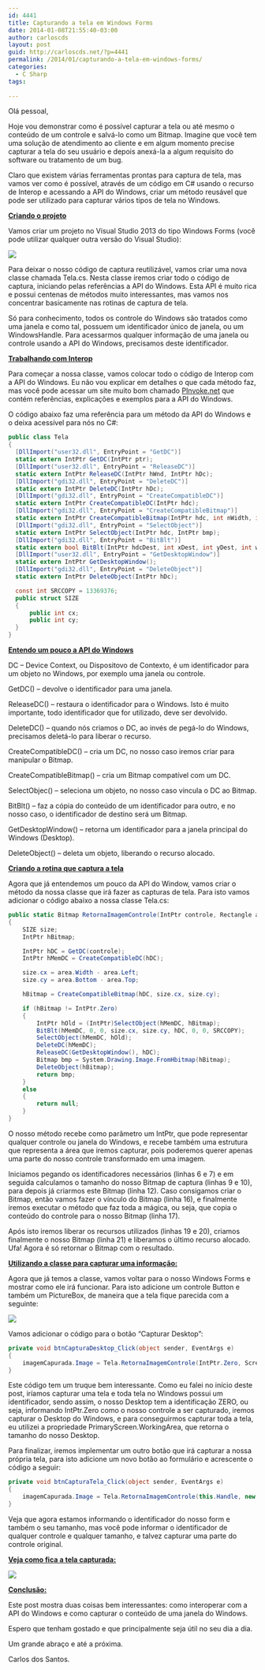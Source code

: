 ```yaml
---
id: 4441
title: Capturando a tela em Windows Forms
date: 2014-01-08T21:55:40-03:00
author: carloscds
layout: post
guid: http://carloscds.net/?p=4441
permalink: /2014/01/capturando-a-tela-em-windows-forms/
categories:
  - C Sharp
tags:
  
---
```

Olá pessoal,

Hoje vou demonstrar como é possível capturar a tela ou até mesmo o conteúdo de um controle e salvá-lo como um Bitmap. Imagine que você tem uma solução de atendimento ao cliente e em algum momento precise capturar a tela do seu usuário e depois anexá-la a algum requisito do software ou tratamento de um bug.

Claro que existem várias ferramentas prontas para captura de tela, mas vamos ver como é possível, através de um código em C# usando o recurso de Interop e acessando a API do Windows, criar um método reusável que pode ser utilizado para capturar vários tipos de tela no Windows.

**<span style="text-decoration: underline;">Criando o projeto</span>**

Vamos criar um projeto no Visual Studio 2013 do tipo Windows Forms (você pode utilizar qualquer outra versão do Visual Studio):

![]( wp-content/uploads/2014/01/SNAGHTML29cbc21f.png)

Para deixar o nosso código de captura reutilizável, vamos criar uma nova classe chamada Tela.cs. Nesta classe iremos criar todo o código de captura, iniciando pelas referências a API do Windows. Esta API é muito rica e possui centenas de métodos muito interessantes, mas vamos nos concentrar basicamente nas rotinas de captura de tela.

Só para conhecimento, todos os controle do Windows são tratados como uma janela e como tal, possuem um identificador único de janela, ou um WindowsHandle. Para acessarmos qualquer informação de uma janela ou controle usando a API do Windows, precisamos deste identificador.

**<span style="text-decoration: underline;">Trabalhando com Interop</span>**

Para começar a nossa classe, vamos colocar todo o código de Interop com a API do Windows. Eu não vou explicar em detalhes o que cada método faz, mas você pode acessar um site muito bom chamado [PInvoke.net](http://www.pinvoke.net/) que contém referências, explicações e exemplos para a API do Windows.

O código abaixo faz uma referência para um método da API do Windows e o deixa acessível para nós no C#:

```csharp
public class Tela
{
  [DllImport("user32.dll", EntryPoint = "GetDC")]
  static extern IntPtr GetDC(IntPtr ptr);
  [DllImport("user32.dll", EntryPoint = "ReleaseDC")]
  static extern IntPtr ReleaseDC(IntPtr hWnd, IntPtr hDc);
  [DllImport("gdi32.dll", EntryPoint = "DeleteDC")]
  static extern IntPtr DeleteDC(IntPtr hDc);
  [DllImport("gdi32.dll", EntryPoint = "CreateCompatibleDC")]
  static extern IntPtr CreateCompatibleDC(IntPtr hdc);
  [DllImport("gdi32.dll", EntryPoint = "CreateCompatibleBitmap")]
  static extern IntPtr CreateCompatibleBitmap(IntPtr hdc, int nWidth, int nHeight);
  [DllImport("gdi32.dll", EntryPoint = "SelectObject")]
  static extern IntPtr SelectObject(IntPtr hdc, IntPtr bmp);
  [DllImport("gdi32.dll", EntryPoint = "BitBlt")]
  static extern bool BitBlt(IntPtr hdcDest, int xDest, int yDest, int wDest, int hDest, IntPtr hdcSource, int xSrc, int ySrc, int RasterOp);
  [DllImport("user32.dll", EntryPoint = "GetDesktopWindow")]
  static extern IntPtr GetDesktopWindow();
  [DllImport("gdi32.dll", EntryPoint = "DeleteObject")]
  static extern IntPtr DeleteObject(IntPtr hDc);

  const int SRCCOPY = 13369376;
  public struct SIZE
  {
      public int cx;
      public int cy;
  }
}
```

**<span style="text-decoration: underline;">Entendo um pouco a API do Windows</span>**

DC – Device Context, ou Dispositovo de Contexto, é um identificador para um objeto no Windows, por exemplo uma janela ou controle.

GetDC() – devolve o identificador para uma janela.

ReleaseDC() – restaura o identificador para o Windows. Isto é muito importante, todo identificador que for utilizado, deve ser devolvido.

DeleteDC() – quando nós criamos o DC, ao invés de pegá-lo do Windows, precisamos deletá-lo para liberar o recurso.

CreateCompatibleDC() – cria um DC, no nosso caso iremos criar para manipular o Bitmap.

CreateCompatibleBitmap() – cria um Bitmap compatível com um DC.

SelectObjec() – seleciona um objeto, no nosso caso vincula o DC ao Bitmap.

BitBlt() – faz a cópia do conteúdo de um identificador para outro, e no nosso caso, o identificador de destino será um Bitmap.

GetDesktopWindow() – retorna um identificador para a janela principal do Windows (Desktop).

DeleteObject() – deleta um objeto, liberando o recurso alocado.

**<span style="text-decoration: underline;">Criando a rotina que captura a tela</span>**

Agora que já entendemos um pouco da API do Window, vamos criar o método da nossa classe que irá fazer as capturas de tela. Para isto vamos adicionar o código abaixo a nossa classe Tela.cs:

```csharp
public static Bitmap RetornaImagemControle(IntPtr controle, Rectangle area)
{
    SIZE size;
    IntPtr hBitmap;

    IntPtr hDC = GetDC(controle);
    IntPtr hMemDC = CreateCompatibleDC(hDC);

    size.cx = area.Width - area.Left;
    size.cy = area.Bottom - area.Top;

    hBitmap = CreateCompatibleBitmap(hDC, size.cx, size.cy);

    if (hBitmap != IntPtr.Zero)
    {
        IntPtr hOld = (IntPtr)SelectObject(hMemDC, hBitmap);
        BitBlt(hMemDC, 0, 0, size.cx, size.cy, hDC, 0, 0, SRCCOPY);
        SelectObject(hMemDC, hOld);
        DeleteDC(hMemDC);
        ReleaseDC(GetDesktopWindow(), hDC);
        Bitmap bmp = System.Drawing.Image.FromHbitmap(hBitmap);
        DeleteObject(hBitmap);
        return bmp;
    }
    else
    {
        return null;
    }
}
```

O nosso método recebe como parâmetro um IntPtr, que pode representar qualquer controle ou janela do Windows, e recebe também uma estrutura que representa a área que iremos capturar, pois poderemos querer apenas uma parte do nosso controle transformado em uma imagem.

Iniciamos pegando os identificadores necessários (linhas 6 e 7) e em seguida calculamos o tamanho do nosso Bitmap de captura (linhas 9 e 10), para depois já criarmos este Bitmap (linha 12). Caso consigamos criar o Bitmap, então vamos fazer o vínculo do Bitmap (linha 16), e finalmente iremos executar o método que faz toda a mágica, ou seja, que copia o conteúdo do controle para o nosso Bitmap (linha 17).

Após isto iremos liberar os recursos utilizados (linhas 19 e 20), criamos finalmente o nosso Bitmap (linha 21) e liberamos o último recurso alocado. Ufa! Agora é só retornar o Bitmap com o resultado.

**<span style="text-decoration: underline;">Utilizando a classe para capturar uma informação:</span>**

Agora que já temos a classe, vamos voltar para o nosso Windows Forms e mostrar como ele irá funcionar. Para isto adicione um controle Button e também um PictureBox, de maneira que a tela fique parecida com a seguinte:

![]( wp-content/uploads/2014/01/image.png)

Vamos adicionar o código para o botão “Capturar Desktop”:

```csharp
private void btnCapturaDesktop_Click(object sender, EventArgs e)
{
    imagemCapurada.Image = Tela.RetornaImagemControle(IntPtr.Zero, Screen.PrimaryScreen.WorkingArea);
}
```

Este código tem um truque bem interessante. Como eu falei no início deste post, iríamos capturar uma tela e toda tela no Windows possui um identificador, sendo assim, o nosso Desktop tem a identificação ZERO, ou seja, informando IntPtr.Zero como o nosso controle a ser capturado, iremos capturar o Desktop do Windows, e para conseguirmos capturar toda a tela, eu utilizei a propriedade PrimaryScreen.WorkingArea, que retorna o tamanho do nosso Desktop.

Para finalizar, iremos implementar um outro botão que irá capturar a nossa própria tela, para isto adicione um novo botão ao formulário e acrescente o código a seguir:

```csharp
private void btnCapturaTela_Click(object sender, EventArgs e)
{
    imagemCapurada.Image = Tela.RetornaImagemControle(this.Handle, new Rectangle(0,0,this.Width,this.Height));
}
```

Veja que agora estamos informando o identificador do nosso form e também o seu tamanho, mas você pode informar o identificador de qualquer controle e qualquer tamanho, e talvez capturar uma parte do controle original.

**<span style="text-decoration: underline;">Veja como fica a tela capturada:</span>**

![]( wp-content/uploads/2014/01/image1.png)

**<span style="text-decoration: underline;">Conclusão:</span>**

Este post mostra duas coisas bem interessantes: como interoperar com a API do Windows e como capturar o conteúdo de uma janela do Windows.

Espero que tenham gostado e que principalmente seja útil no seu dia a dia.

Um grande abraço e até a próxima.

Carlos dos Santos.
